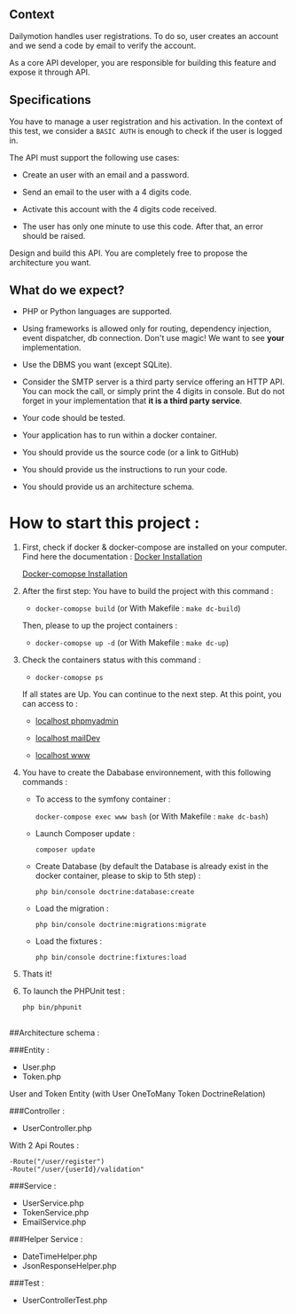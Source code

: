 ## Context

Dailymotion handles user registrations. To do so, user creates an account and we send a code by email to verify the account.

As a core API developer, you are responsible for building this feature and expose it through API.

 

## Specifications

You have to manage a user registration and his activation. In the context of this test, we consider a `BASIC AUTH` is enough to check if the user is logged in.

The API must support the following use cases:

* Create an user with an email and a password.

* Send an email to the user with a 4 digits code.

* Activate this account with the 4 digits code received.

* The user has only one minute to use this code. After that, an error should be raised.

Design and build this API. You are completely free to propose the architecture you want.

 

## What do we expect?

- PHP or Python languages are supported.

- Using frameworks is allowed only for routing, dependency injection, event dispatcher, db connection. Don't use magic! We want to see **your** implementation.

- Use the DBMS you want (except SQLite).

- Consider the SMTP server is a third party service offering an HTTP API. You can mock the call, or simply print the 4 digits in console. But do not forget in your implementation that **it is a third party service**.

- Your code should be tested.

- Your application has to run within a docker container.

- You should provide us the source code (or a link to GitHub)

- You should provide us the instructions to run your code.

- You should provide us an architecture schema.


# How to start this project : 

1. First, check if docker & docker-compose are installed on your computer.
Find here the documentation : 
    [Docker Installation](https://docs.docker.com/get-docker/)

    [Docker-comopse Installation](https://docs.docker.com/compose/install/)

2. After the first step: 
You have to build the project with this command : 

    - `docker-comopse build` (or With Makefile : `make dc-build`)
    
    Then, please to up the project containers :

    - `docker-comopse up -d` (or With Makefile : `make dc-up`)
3. Check the containers status with this command : 

    - `docker-comopse ps`
    
    If all states are Up. You can continue to the next step.
    At this point, you can access to :
    
    - [localhost phpmyadmin](http://localhost:8080/)

    - [localhost mailDev](http://localhost:8081/)
    
    - [localhost www](http://localhost:8082/)

4. You have to create the Dababase environnement, with this following commands :
    
    - To access to the symfony container : 
    
        `docker-compose exec www bash` (or With Makefile : `make dc-bash`)
    
    - Launch Composer update :
        
        `composer update`
    
    - Create Database (by default the Database is already exist in the docker container, please to skip to 5th step) : 
        
        `php bin/console doctrine:database:create`

    - Load the migration :
        
        `php bin/console doctrine:migrations:migrate`
    
    - Load the fixtures :

        `php bin/console doctrine:fixtures:load` 

5. Thats it!

6. To launch the PHPUnit test :

    `php bin/phpunit` 
        
## 

##Architecture schema :

###Entity :
- User.php
- Token.php

User and Token Entity (with User OneToMany Token DoctrineRelation)
    
###Controller :

- UserController.php

With 2 Api Routes : 

    -Route("/user/register")
    -Route("/user/{userId}/validation"
###Service :

- UserService.php
- TokenService.php
- EmailService.php

###Helper Service :
- DateTimeHelper.php
- JsonResponseHelper.php

###Test :
- UserControllerTest.php
